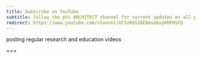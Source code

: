 ```yaml
---
title: Subscribe on YouTube
subtitle: follow the phi ARCHITECT channel for current updates on all projects
redirect: https://www.youtube.com/channel/UCYzRQS16EBmsbKuyKMFHSFQ
---
```


posting regular research and education videos

===

